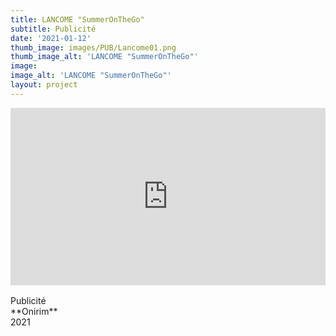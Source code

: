 ```yaml
---
title: LANCOME "SummerOnTheGo"       
subtitle: Publicité
date: '2021-01-12'
thumb_image: images/PUB/Lancome01.png
thumb_image_alt: 'LANCOME "SummerOnTheGo"'
image: 
image_alt: 'LANCOME "SummerOnTheGo"'
layout: project
---
```


<div style="padding:56.25% 0 0 0;position:relative;"><iframe src="https://player.vimeo.com/video/670278981?h=ce011ddda3&autoplay=1&color=ffffff&title=0&byline=0&portrait=0" style="position:absolute;top:0;left:0;width:100%;height:100%;" frameborder="0" allow="autoplay; fullscreen; picture-in-picture" allowfullscreen></iframe></div><script src="https://player.vimeo.com/api/player.js"></script>
<br>
Publicité <br>
**Onirim** <br>
2021 <br>
